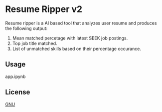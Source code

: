 # Resume Ripper v2

Resume ripper is a AI based tool that analyzes user resume and produces the following output:
1. Mean matched percetage with latest SEEK job postings.
2. Top job title matched.
3. List of unmatched skills based on their percentage occurance.

## Usage
app.ipynb

## License
[GNU](https://www.gnu.org/licenses/gpl-3.0.en.html)